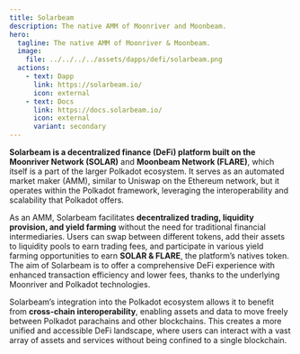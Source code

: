 ```yaml
---
title: Solarbeam
description: The native AMM of Moonriver and Moonbeam.
hero:
  tagline: The native AMM of Moonriver & Moonbeam.
  image: 
    file: ../../../../assets/dapps/defi/solarbeam.png
  actions:
    - text: Dapp
      link: https://solarbeam.io/
      icon: external
    - text: Docs
      link: https://docs.solarbeam.io/
      icon: external
      variant: secondary
---
```


**Solarbeam is a decentralized finance (DeFi) platform built on the Moonriver Network (SOLAR)** and **Moonbeam Network (FLARE)**, which itself is a part of the larger Polkadot ecosystem. It serves as an automated market maker (AMM), similar to Uniswap on the Ethereum network, but it operates within the Polkadot framework, leveraging the interoperability and scalability that Polkadot offers.

As an AMM, Solarbeam facilitates **decentralized trading, liquidity provision, and yield farming** without the need for traditional financial intermediaries. Users can swap between different tokens, add their assets to liquidity pools to earn trading fees, and participate in various yield farming opportunities to earn **SOLAR &amp; FLARE**, the platform’s natives token. The aim of Solarbeam is to offer a comprehensive DeFi experience with enhanced transaction efficiency and lower fees, thanks to the underlying Moonriver and Polkadot technologies.

Solarbeam’s integration into the Polkadot ecosystem allows it to benefit from **cross-chain interoperability**, enabling assets and data to move freely between Polkadot parachains and other blockchains. This creates a more unified and accessible DeFi landscape, where users can interact with a vast array of assets and services without being confined to a single blockchain.
